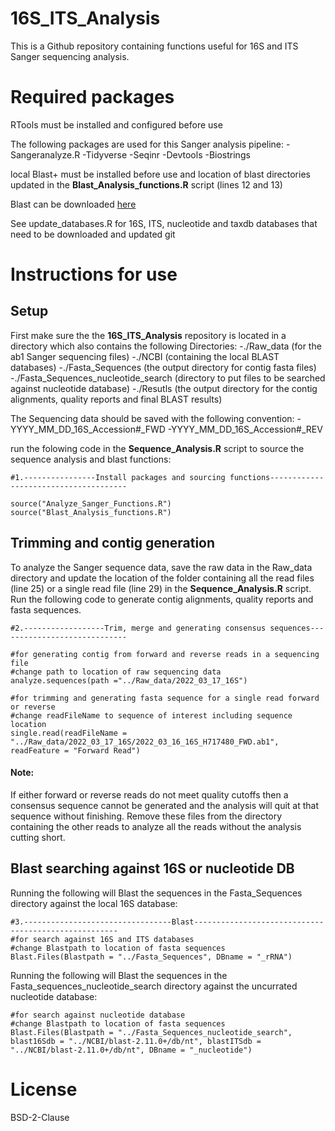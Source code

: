 # 16S_ITS_Analysis

This is a Github repository containing functions useful for 16S and ITS Sanger sequencing analysis.

# Required packages

RTools must be installed and configured before use

The following packages are used for this Sanger analysis pipeline:
-Sangeranalyze.R
-Tidyverse
-Seqinr
-Devtools
-Biostrings
 
local Blast+ must be installed before use and location of blast directories updated in the **Blast_Analysis_functions.R** script (lines 12 and 13)

Blast can be downloaded [here](https://ftp.ncbi.nlm.nih.gov/blast/executables/blast+/LATEST/)

See update_databases.R for 16S, ITS, nucleotide and taxdb databases that need to be downloaded and updated
git
# Instructions for use

## Setup
First make sure the the **16S_ITS_Analysis** repository is located in a directory which also contains the following Directories:
-./Raw_data (for the ab1 Sanger sequencing files)
-./NCBI (containing the local BLAST databases)
-./Fasta_Sequences (the output directory for contig fasta files)
-./Fasta_Sequences_nucleotide_search (directory to put files to be searched against nucleotide database)
-./Resutls (the output directory for the contig alignments, quality reports and final BLAST results)

The Sequencing data should be saved with the following convention:
-YYYY_MM_DD_16S_Accession#_FWD
-YYYY_MM_DD_16S_Accession#_REV

run the folowing code in the **Sequence_Analysis.R** script to source the sequence analysis and blast functions:


```
#1.----------------Install packages and sourcing functions--------------------------------------

source("Analyze_Sanger_Functions.R")
source("Blast_Analysis_functions.R")
```

## Trimming and contig generation
To analyze the Sanger sequence data, save the raw data in the Raw_data directory and update the location of the folder containing all the read files (line 25) or a single read file (line 29) in the **Sequence_Analysis.R** script.
Run the following code to generate contig alignments, quality reports and fasta sequences.

```
#2.------------------Trim, merge and generating consensus sequences-----------------------------

#for generating contig from forward and reverse reads in a sequencing file
#change path to location of raw sequencing data
analyze.sequences(path ="../Raw_data/2022_03_17_16S")

#for trimming and generating fasta sequence for a single read forward or reverse
#change readFileName to sequence of interest including sequence location
single.read(readFileName = "../Raw_data/2022_03_17_16S/2022_03_16_16S_H717480_FWD.ab1", readFeature = "Forward Read")
```
#### **Note:** 
If either forward or reverse reads do not meet quality cutoffs then a consensus sequence cannot be generated and the analysis will quit at that sequence without finishing. Remove these files from the directory containing the other reads to analyze all the reads without the analysis cutting short.

## Blast searching against 16S or nucleotide DB
Running the following will Blast the sequences in the Fasta_Sequences directory against the local 16S database:

```
#3.---------------------------------Blast-----------------------------------------------------
#for search against 16S and ITS databases
#change Blastpath to location of fasta sequences
Blast.Files(Blastpath = "../Fasta_Sequences", DBname = "_rRNA")

```

Running the following will Blast the sequences in the Fasta_sequences_nucleotide_search directory against the uncurrated nucleotide database:

```
#for search against nucleotide database
#change Blastpath to location of fasta sequences
Blast.Files(Blastpath = "../Fasta_Sequences_nucleotide_search", blast16Sdb = "../NCBI/blast-2.11.0+/db/nt", blastITSdb = "../NCBI/blast-2.11.0+/db/nt", DBname = "_nucleotide")

```

# License

BSD-2-Clause